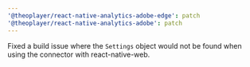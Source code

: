 ```yaml
---
'@theoplayer/react-native-analytics-adobe-edge': patch
'@theoplayer/react-native-analytics-adobe': patch
---
```


Fixed a build issue where the `Settings` object would not be found when using the connector with react-native-web.
